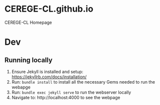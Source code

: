 # CEREGE-CL.github.io
CEREGE-CL Homepage

# Dev

## Running locally
1. Ensure Jekyll is installed and setup: https://jekyllrb.com/docs/installation/
1. Run: `bundle install` to install all the necessary Gems needed to run the webapge
1. Run: `bundle exec jekyll serve` to run the webserver locally
1. Navigate to: http://localhost:4000 to see the webpage
